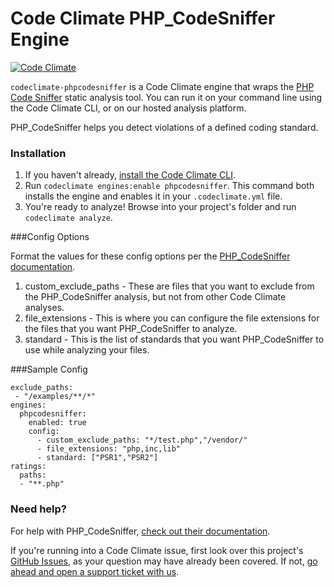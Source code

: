 # Code Climate PHP_CodeSniffer Engine<br>

[![Code Climate](https://codeclimate.com/repos/558b317f69568073bf0021e5/badges/7c2a59b5bee6d2425207/gpa.svg)](https://codeclimate.com/repos/558b317f69568073bf0021e5/feed)

`codeclimate-phpcodesniffer` is a Code Climate engine that wraps the [PHP Code Sniffer](https://github.com/squizlabs/PHP_CodeSniffer) static analysis tool. You can run it on your command line using the Code Climate CLI, or on our hosted analysis platform.

PHP_CodeSniffer helps you detect violations of a defined coding standard.

### Installation

1. If you haven't already, [install the Code Climate CLI](https://github.com/codeclimate/codeclimate).
2. Run `codeclimate engines:enable phpcodesniffer`. This command both installs the engine and enables it in your `.codeclimate.yml` file.
3. You're ready to analyze! Browse into your project's folder and run `codeclimate analyze`.

###Config Options

Format the values for these config options per the [PHP_CodeSniffer documentation](https://github.com/squizlabs/PHP_CodeSniffer).

1. custom_exclude_paths - These are files that you want to exclude from the PHP_CodeSniffer analysis, but not from other Code Climate analyses.
2. file_extensions - This is where you can configure the file extensions for the files that you want PHP_CodeSniffer to analyze.
3. standard - This is the list of standards that you want PHP_CodeSniffer to use while analyzing your files.

###Sample Config

    exclude_paths:
     - "/examples/**/*"
    engines:
      phpcodesniffer:
        enabled: true
        config:
          - custom_exclude_paths: "*/test.php","/vendor/"
          - file_extensions: "php,inc,lib"
          - standard: ["PSR1","PSR2"]
    ratings:
      paths:
      - "**.php"

### Need help?

For help with PHP_CodeSniffer, [check out their documentation](https://github.com/squizlabs/PHP_CodeSniffer).

If you're running into a Code Climate issue, first look over this project's [GitHub Issues](https://github.com/squizlabs/PHP_CodeSniffer/issues), as your question may have already been covered. If not, [go ahead and open a support ticket with us](https://codeclimate.com/help).
